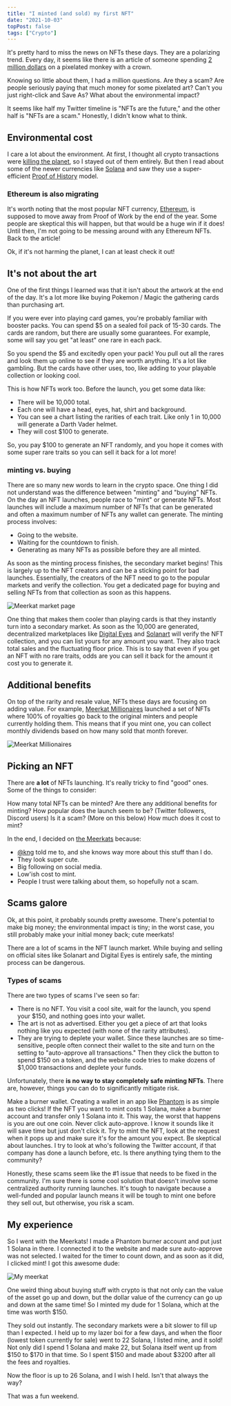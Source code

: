 ```yaml
---
title: "I minted (and sold) my first NFT"
date: "2021-10-03"
topPost: false
tags: ["Crypto"]
---
```


It's pretty hard to miss the news on NFTs these days. They are a polarizing trend. Every day, it seems like there is an article of someone spending [2 million dollars](https://hypebeast.com/2021/10/solana-monkey-business-nft-record-breaking-two-million-usd-sale) on a pixelated monkey with a crown.

Knowing so little about them, I had a million questions. Are they a scam? Are people seriously paying that much money for some pixelated art? Can't you just right-click and Save As? What about the environmental impact?

It seems like half my Twitter timeline is "NFTs are the future," and the other half is "NFTs are a scam." Honestly, I didn't know what to think.

## Environmental cost

I care a lot about the environment. At first, I thought all crypto transactions were [killing the planet](https://www.investopedia.com/tech/whats-environmental-impact-cryptocurrency/), so I stayed out of them entirely. But then I read about some of the newer currencies like [Solana](https://solana.com/) and saw they use a super-efficient [Proof of History](https://medium.com/solana-labs/proof-of-history-a-clock-for-blockchain-cf47a61a9274) model.

### Ethereum is also migrating

It's worth noting that the most popular NFT currency, [Ethereum](https://ethereum.org/en/), is supposed to move away from Proof of Work by the end of the year. Some people are skeptical this will happen, but that would be a huge win if it does! Until then, I'm not going to be messing around with any Ethereum NFTs. Back to the article!

Ok, if it's not harming the planet, I can at least check it out!

## It's not about the art

One of the first things I learned was that it isn't about the artwork at the end of the day. It's a lot more like buying Pokemon / Magic the gathering cards than purchasing art.

If you were ever into playing card games, you're probably familiar with booster packs. You can spend $5 on a sealed foil pack of 15-30 cards. The cards are random, but there are usually some guarantees. For example, some will say you get "at least" one rare in each pack.

So you spend the $5 and excitedly open your pack! You pull out all the rares and look them up online to see if they are worth anything. It's a lot like gambling. But the cards have other uses, too, like adding to your playable collection or looking cool.

This is how NFTs work too. Before the launch, you get some data like:

- There will be 10,000 total.
- Each one will have a head, eyes, hat, shirt and background.
- You can see a chart listing the rarities of each trait. Like only 1 in 10,000 will generate a Darth Vader helmet.
- They will cost $100 to generate.

So, you pay $100 to generate an NFT randomly, and you hope it comes with some super rare traits so you can sell it back for a lot more!

### minting vs. buying

There are so many new words to learn in the crypto space. One thing I did not understand was the difference between "minting" and "buying" NFTs. On the day an NFT launches, people race to "mint" or generate NFTs. Most launches will include a maximum number of NFTs that can be generated and often a maximum number of NFTs any wallet can generate. The minting process involves:

- Going to the website.
- Waiting for the countdown to finish.
- Generating as many NFTs as possible before they are all minted.

As soon as the minting process finishes, the secondary market begins! This is largely up to the NFT creators and can be a sticking point for bad launches. Essentially, the creators of the NFT need to go to the popular markets and verify the collection. You get a dedicated page for buying and selling NFTs from that collection as soon as this happens.

![Meerkat market page](/img/meerkat-digital-eyes.png)

One thing that makes them cooler than playing cards is that they instantly turn into a secondary market. As soon as the 10,000 are generated, decentralized marketplaces like [Digital Eyes](https://digitaleyes.market/) and [Solanart](https://solanart.io/) will verify the NFT collection, and you can list yours for any amount you want. They also track total sales and the fluctuating floor price. This is to say that even if you get an NFT with no rare traits, odds are you can sell it back for the amount it cost you to generate it.

## Additional benefits

On top of the rarity and resale value, NFTs these days are focusing on adding value. For example, [Meerkat Millionaires](https://meerkatmillionaires.club/) launched a set of NFTs where 100% of royalties go back to the original minters and people currently holding them. This means that if you mint one, you can collect monthly dividends based on how many sold that month forever.

![Meerkat Millionaires](/img/meerkats.gif)

## Picking an NFT

There are **a lot** of NFTs launching. It's really tricky to find "good" ones. Some of the things to consider:

How many total NFTs can be minted?
Are there any additional benefits for minting?
How popular does the launch seem to be? (Twitter followers, Discord users)
Is it a scam? (More on this below)
How much does it cost to mint?

In the end, I decided on [the Meerkats](https://meerkatmillionaires.club/) because:

- [@kng](https://twitter.com/kng) told me to, and she knows way more about this stuff than I do.
- They look super cute.
- Big following on social media.
- Low'ish cost to mint.
- People I trust were talking about them, so hopefully not a scam.

## Scams galore

Ok, at this point, it probably sounds pretty awesome. There's potential to make big money; the environmental impact is tiny; in the worst case, you still probably make your initial money back; cute meerkats!

There are a lot of scams in the NFT launch market. While buying and selling on official sites like Solanart and Digital Eyes is entirely safe, the minting process can be dangerous.

### Types of scams

There are two types of scams I've seen so far:

- There is no NFT. You visit a cool site, wait for the launch, you spend your $150, and nothing goes into your wallet.
- The art is not as advertised. Either you get a piece of art that looks nothing like you expected (with none of the rarity attributes).
- They are trying to deplete your wallet. Since these launches are so time-sensitive, people often connect their wallet to the site and turn on the setting to "auto-approve all transactions." Then they click the button to spend $150 on a token, and the website code tries to make dozens of $1,000 transactions and deplete your funds.

Unfortunately, there **is no way to stay completely safe minting NFTs**. There are, however, things you can do to significantly mitigate risk.

Make a burner wallet. Creating a wallet in an app like [Phantom](https://phantom.app/) is as simple as two clicks! If the NFT you want to mint costs 1 Solana, make a burner account and transfer only 1 Solana into it. This way, the worst that happens is you are out one coin.
Never click auto-approve. I know it sounds like it will save time but just don't click it. Try to mint the NFT, look at the request when it pops up and make sure it's for the amount you expect.
Be skeptical about launches. I try to look at who's following the Twitter account, if that company has done a launch before, etc. Is there anything tying them to the community?

Honestly, these scams seem like the #1 issue that needs to be fixed in the community. I'm sure there is some cool solution that doesn't involve some centralized authority running launches. It's tough to navigate because a well-funded and popular launch means it will be tough to mint one before they sell out, but otherwise, you risk a scam.

## My experience

So I went with the Meerkats! I made a Phantom burner account and put just 1 Solana in there. I connected it to the website and made sure auto-approve was not selected. I waited for the timer to count down, and as soon as it did, I clicked mint! I got this awesome dude:

![My meerkat](/img/meerkat.png)

One weird thing about buying stuff with crypto is that not only can the value of the asset go up and down, but the dollar value of the currency can go up and down at the same time! So I minted my dude for 1 Solana, which at the time was worth $150.

They sold out instantly. The secondary markets were a bit slower to fill up than I expected. I held up to my lazer boi for a few days, and when the floor (lowest token currently for sale) went to 22 Solana, I listed mine, and it sold! Not only did I spend 1 Solana and make 22, but Solana itself went up from $150 to $170 in that time. So I spent $150 and made about $3200 after all the fees and royalties.

Now the floor is up to 26 Solana, and I wish I held. Isn't that always the way?

That was a fun weekend.
